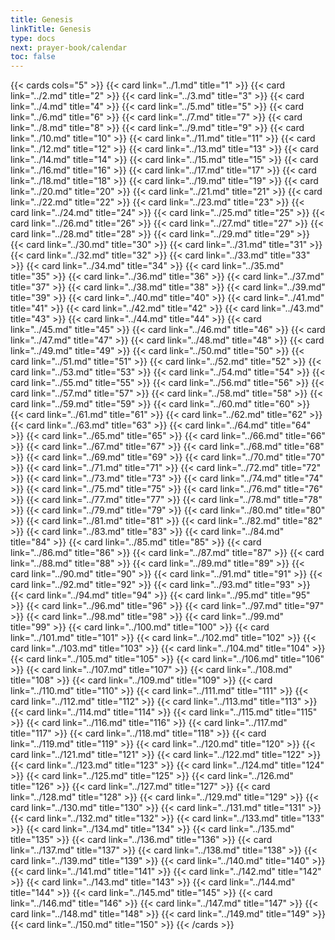 ```yaml
---
title: Genesis
linkTitle: Genesis
type: docs
next: prayer-book/calendar
toc: false
---
```


{{< cards cols="5" >}}
  {{< card link="../1.md" title="1" >}}
  {{< card link="../2.md" title="2" >}}
  {{< card link="../3.md" title="3" >}}
  {{< card link="../4.md" title="4" >}}
  {{< card link="../5.md" title="5" >}}
  {{< card link="../6.md" title="6" >}}
  {{< card link="../7.md" title="7" >}}
  {{< card link="../8.md" title="8" >}}
  {{< card link="../9.md" title="9" >}}
  {{< card link="../10.md" title="10" >}}
  {{< card link="../11.md" title="11" >}}
  {{< card link="../12.md" title="12" >}}
  {{< card link="../13.md" title="13" >}}
  {{< card link="../14.md" title="14" >}}
  {{< card link="../15.md" title="15" >}}
  {{< card link="../16.md" title="16" >}}
  {{< card link="../17.md" title="17" >}}
  {{< card link="../18.md" title="18" >}}
  {{< card link="../19.md" title="19" >}}
  {{< card link="../20.md" title="20" >}}
  {{< card link="../21.md" title="21" >}}
  {{< card link="../22.md" title="22" >}}
  {{< card link="../23.md" title="23" >}}
  {{< card link="../24.md" title="24" >}}
  {{< card link="../25.md" title="25" >}}
  {{< card link="../26.md" title="26" >}}
  {{< card link="../27.md" title="27" >}}
  {{< card link="../28.md" title="28" >}}
  {{< card link="../29.md" title="29" >}}
  {{< card link="../30.md" title="30" >}}
  {{< card link="../31.md" title="31" >}}
  {{< card link="../32.md" title="32" >}}
  {{< card link="../33.md" title="33" >}}
  {{< card link="../34.md" title="34" >}}
  {{< card link="../35.md" title="35" >}}
  {{< card link="../36.md" title="36" >}}
  {{< card link="../37.md" title="37" >}}
  {{< card link="../38.md" title="38" >}}
  {{< card link="../39.md" title="39" >}}
  {{< card link="../40.md" title="40" >}}
  {{< card link="../41.md" title="41" >}}
  {{< card link="../42.md" title="42" >}}
  {{< card link="../43.md" title="43" >}}
  {{< card link="../44.md" title="44" >}}
  {{< card link="../45.md" title="45" >}}
  {{< card link="../46.md" title="46" >}}
  {{< card link="../47.md" title="47" >}}
  {{< card link="../48.md" title="48" >}}
  {{< card link="../49.md" title="49" >}}
  {{< card link="../50.md" title="50" >}}
  {{< card link="../51.md" title="51" >}}
  {{< card link="../52.md" title="52" >}}
  {{< card link="../53.md" title="53" >}}
  {{< card link="../54.md" title="54" >}}
  {{< card link="../55.md" title="55" >}}
  {{< card link="../56.md" title="56" >}}
  {{< card link="../57.md" title="57" >}}
  {{< card link="../58.md" title="58" >}}
  {{< card link="../59.md" title="59" >}}
  {{< card link="../60.md" title="60" >}}
  {{< card link="../61.md" title="61" >}}
  {{< card link="../62.md" title="62" >}}
  {{< card link="../63.md" title="63" >}}
  {{< card link="../64.md" title="64" >}}
  {{< card link="../65.md" title="65" >}}
  {{< card link="../66.md" title="66" >}}
  {{< card link="../67.md" title="67" >}}
  {{< card link="../68.md" title="68" >}}
  {{< card link="../69.md" title="69" >}}
  {{< card link="../70.md" title="70" >}}
  {{< card link="../71.md" title="71" >}}
  {{< card link="../72.md" title="72" >}}
  {{< card link="../73.md" title="73" >}}
  {{< card link="../74.md" title="74" >}}
  {{< card link="../75.md" title="75" >}}
  {{< card link="../76.md" title="76" >}}
  {{< card link="../77.md" title="77" >}}
  {{< card link="../78.md" title="78" >}}
  {{< card link="../79.md" title="79" >}}
  {{< card link="../80.md" title="80" >}}
  {{< card link="../81.md" title="81" >}}
  {{< card link="../82.md" title="82" >}}
  {{< card link="../83.md" title="83" >}}
  {{< card link="../84.md" title="84" >}}
  {{< card link="../85.md" title="85" >}}
  {{< card link="../86.md" title="86" >}}
  {{< card link="../87.md" title="87" >}}
  {{< card link="../88.md" title="88" >}}
  {{< card link="../89.md" title="89" >}}
  {{< card link="../90.md" title="90" >}}
  {{< card link="../91.md" title="91" >}}
  {{< card link="../92.md" title="92" >}}
  {{< card link="../93.md" title="93" >}}
  {{< card link="../94.md" title="94" >}}
  {{< card link="../95.md" title="95" >}}
  {{< card link="../96.md" title="96" >}}
  {{< card link="../97.md" title="97" >}}
  {{< card link="../98.md" title="98" >}}
  {{< card link="../99.md" title="99" >}}
  {{< card link="../100.md" title="100" >}}
  {{< card link="../101.md" title="101" >}}
  {{< card link="../102.md" title="102" >}}
  {{< card link="../103.md" title="103" >}}
  {{< card link="../104.md" title="104" >}}
  {{< card link="../105.md" title="105" >}}
  {{< card link="../106.md" title="106" >}}
  {{< card link="../107.md" title="107" >}}
  {{< card link="../108.md" title="108" >}}
  {{< card link="../109.md" title="109" >}}
  {{< card link="../110.md" title="110" >}}
  {{< card link="../111.md" title="111" >}}
  {{< card link="../112.md" title="112" >}}
  {{< card link="../113.md" title="113" >}}
  {{< card link="../114.md" title="114" >}}
  {{< card link="../115.md" title="115" >}}
  {{< card link="../116.md" title="116" >}}
  {{< card link="../117.md" title="117" >}}
  {{< card link="../118.md" title="118" >}}
  {{< card link="../119.md" title="119" >}}
  {{< card link="../120.md" title="120" >}}
  {{< card link="../121.md" title="121" >}}
  {{< card link="../122.md" title="122" >}}
  {{< card link="../123.md" title="123" >}}
  {{< card link="../124.md" title="124" >}}
  {{< card link="../125.md" title="125" >}}
  {{< card link="../126.md" title="126" >}}
  {{< card link="../127.md" title="127" >}}
  {{< card link="../128.md" title="128" >}}
  {{< card link="../129.md" title="129" >}}
  {{< card link="../130.md" title="130" >}}
  {{< card link="../131.md" title="131" >}}
  {{< card link="../132.md" title="132" >}}
  {{< card link="../133.md" title="133" >}}
  {{< card link="../134.md" title="134" >}}
  {{< card link="../135.md" title="135" >}}
  {{< card link="../136.md" title="136" >}}
  {{< card link="../137.md" title="137" >}}
  {{< card link="../138.md" title="138" >}}
  {{< card link="../139.md" title="139" >}}
  {{< card link="../140.md" title="140" >}}
  {{< card link="../141.md" title="141" >}}
  {{< card link="../142.md" title="142" >}}
  {{< card link="../143.md" title="143" >}}
  {{< card link="../144.md" title="144" >}}
  {{< card link="../145.md" title="145" >}}
  {{< card link="../146.md" title="146" >}}
  {{< card link="../147.md" title="147" >}}
  {{< card link="../148.md" title="148" >}}
  {{< card link="../149.md" title="149" >}}
  {{< card link="../150.md" title="150" >}}
{{< /cards >}}
